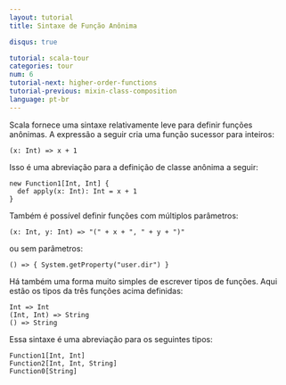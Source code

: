 ```yaml
---
layout: tutorial
title: Sintaxe de Função Anônima

disqus: true

tutorial: scala-tour
categories: tour
num: 6
tutorial-next: higher-order-functions
tutorial-previous: mixin-class-composition
language: pt-br
---
```


Scala fornece uma sintaxe relativamente leve para definir funções anônimas. A expressão a seguir cria uma função sucessor para inteiros:

```tut
(x: Int) => x + 1
```

Isso é uma abreviação para a definição de classe anônima a seguir:

```tut
new Function1[Int, Int] {
  def apply(x: Int): Int = x + 1
}
```

Também é possível definir funções com múltiplos parâmetros:

```tut
(x: Int, y: Int) => "(" + x + ", " + y + ")"
```

ou sem parâmetros:

```tut
() => { System.getProperty("user.dir") }
```

Há também uma forma muito simples de escrever tipos de funções. Aqui estão os tipos da três funções acima definidas:

```
Int => Int
(Int, Int) => String
() => String
```

Essa sintaxe é uma abreviação para os seguintes tipos:

```
Function1[Int, Int]
Function2[Int, Int, String]
Function0[String]
```
